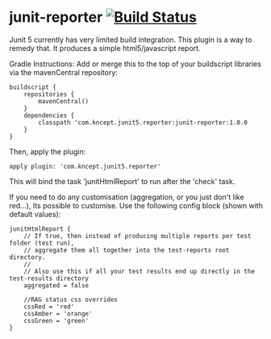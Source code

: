 # junit-reporter [![Build Status](https://travis-ci.org/kncept/junit-reporter.svg?branch=master)](https://travis-ci.org/kncept/junit-reporter)

Junit 5 currently has very limited build integration.
This plugin is a way to remedy that.
It produces a simple html5/javascript report.


Gradle Instructions:
Add or merge this to the top of your buildscript libraries via the mavenCentral repository:

    buildscript {
        repositories {
            mavenCentral()
        }
        dependencies {
            classpath 'com.kncept.junit5.reporter:junit-reporter:1.0.0
        }
    }

Then, apply the plugin:

    apply plugin: 'com.kncept.junit5.reporter'

This will bind the task 'junitHtmlReport' to run after the 'check' task.

If you need to do any customisation (aggregation, or you just don't like red...), Its possible to customise.
Use the following config block (shown with default values):

	junitHtmlReport {
		// If true, then instead of producing multiple reports per test folder (test run), 
		// aggregate them all together into the test-reports root directory.
		//
		// Also use this if all your test results end up directly in the test-results directory
		aggregated = false
		
		//RAG status css overrides
		cssRed = 'red'
		cssAmber = 'orange'
		cssGreen = 'green'
	}
